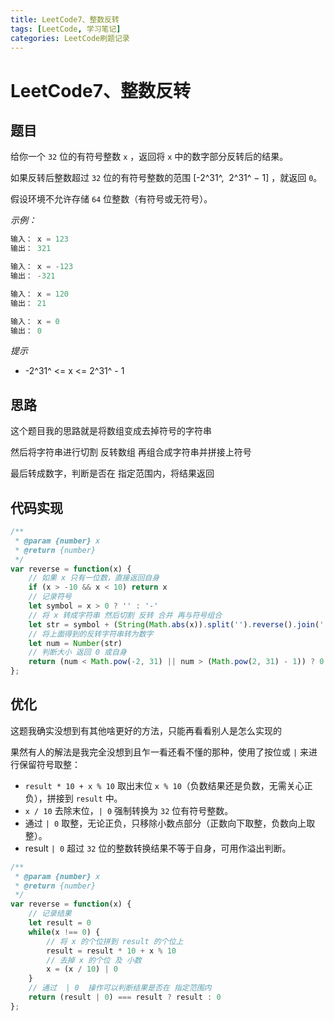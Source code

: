 ```yaml
---
title: LeetCode7、整数反转
tags: [LeetCode, 学习笔记]
categories: LeetCode刷题记录
---
```


# LeetCode7、整数反转

## 题目
给你一个 `32` 位的有符号整数 `x` ，返回将 `x` 中的数字部分反转后的结果。

如果反转后整数超过 `32` 位的有符号整数的范围 [-2^31^,  2^31^ − 1] ，就返回 `0`。

假设环境不允许存储 `64` 位整数（有符号或无符号）。


*示例：*
```js
输入： x = 123
输出： 321

输入： x = -123
输出： -321

输入： x = 120
输出： 21

输入： x = 0
输出： 0

```

*提示*
-   -2^31^ <= x <= 2^31^ - 1

## 思路
这个题目我的思路就是将数组变成去掉符号的字符串

然后将字符串进行切割  反转数组  再组合成字符串并拼接上符号

最后转成数字，判断是否在 指定范围内，将结果返回

## 代码实现
```js
/**
 * @param {number} x
 * @return {number}
 */
var reverse = function(x) {
    // 如果 x 只有一位数，直接返回自身
    if (x > -10 && x < 10) return x
    // 记录符号
    let symbol = x > 0 ? '' : '-'
    // 将 x 转成字符串 然后切割 反转 合并 再与符号组合
    let str = symbol + (String(Math.abs(x)).split('').reverse().join(''))
    // 将上面得到的反转字符串转为数字
    let num = Number(str)
    // 判断大小 返回 0 或自身
    return (num < Math.pow(-2, 31) || num > (Math.pow(2, 31) - 1)) ? 0 : num
};
```

## 优化
这题我确实没想到有其他啥更好的方法，只能再看看别人是怎么实现的

果然有人的解法是我完全没想到且乍一看还看不懂的那种，使用了按位或 `|` 来进行保留符号取整：

   -  `result * 10 + x % 10` 取出末位 `x % 10`（负数结果还是负数，无需关心正负），拼接到 `result` 中。
   -  `x / 10` 去除末位，`| 0` 强制转换为 `32` 位有符号整数。
   -  通过 `| 0` 取整，无论正负，只移除小数点部分（正数向下取整，负数向上取整）。
   -  result `| 0` 超过 `32` 位的整数转换结果不等于自身，可用作溢出判断。

```js
/**
 * @param {number} x
 * @return {number}
 */
var reverse = function(x) {
    // 记录结果
    let result = 0
    while(x !== 0) {
        // 将 x 的个位拼到 result 的个位上
        result = result * 10 + x % 10
        // 去掉 x 的个位 及 小数
        x = (x / 10) | 0
    }
    // 通过  | 0  操作可以判断结果是否在 指定范围内
    return (result | 0) === result ? result : 0
};
```